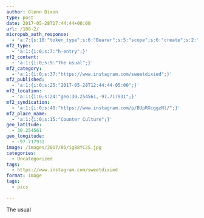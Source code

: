 ```yaml
---
author: Glenn Dixon
type: post
date: 2017-05-28T17:44:44+00:00
url: /108-2/
micropub_auth_response:
  - 'a:7:{s:10:"token_type";s:6:"Bearer";s:5:"scope";s:6:"create";s:2:"me";s:28:"https://glenn.thedixons.net/";s:9:"issued_by";s:55:"https://glenn.thedixons.net/wp-json/indieauth/1.0/token";s:9:"client_id";s:23:"https://ownyourgram.com";s:9:"issued_at";i:1532300352;s:4:"user";i:1;}'
mf2_type:
  - 'a:1:{i:0;s:7:"h-entry";}'
mf2_content:
  - 'a:1:{i:0;s:9:"The usual";}'
mf2_category:
  - 'a:1:{i:0;s:37:"https://www.instagram.com/sweetdixied";}'
mf2_published:
  - 'a:1:{i:0;s:25:"2017-05-28T12:44:44-05:00";}'
mf2_location:
  - 'a:1:{i:0;s:24:"geo:30.254561,-97.717931";}'
mf2_syndication:
  - 'a:1:{i:0;s:40:"https://www.instagram.com/p/BUpRXcggzNl/";}'
mf2_place_name:
  - 'a:1:{i:0;s:15:"Counter Culture";}'
geo_latitude:
  - 30.254561
geo_longitude:
  - -97.717931
image: /images/2017/05/igB8YC2S.jpg
categories:
  - Uncategorized
tags:
  - https://www.instagram.com/sweetdixied
format: image
tags:
  - pics

---
```

The usual